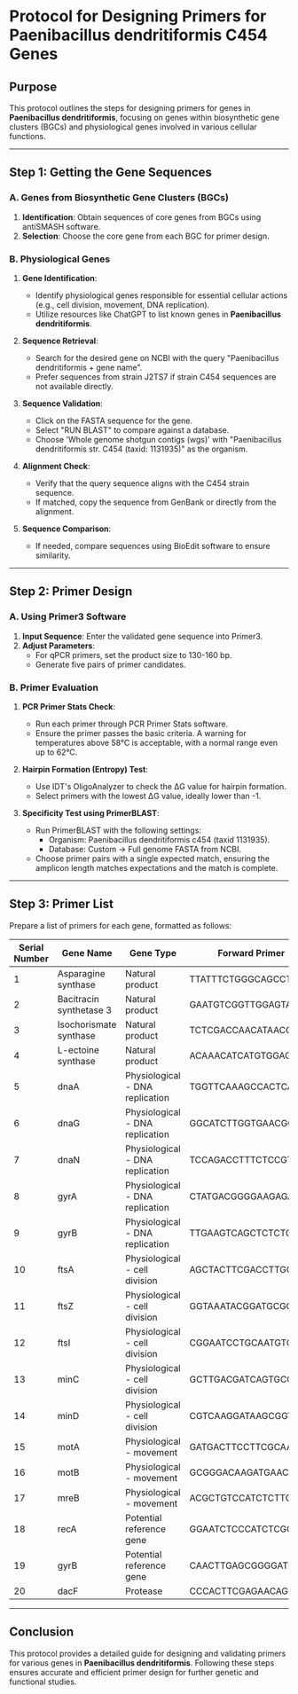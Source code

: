# Protocol for Designing Primers for **Paenibacillus dendritiformis C454** Genes

## Purpose
This protocol outlines the steps for designing primers for genes in **Paenibacillus dendritiformis**, focusing on genes within biosynthetic gene clusters (BGCs) and physiological genes involved in various cellular functions.

---

## Step 1: Getting the Gene Sequences

### A. Genes from Biosynthetic Gene Clusters (BGCs)
1. **Identification**: Obtain sequences of core genes from BGCs using antiSMASH software.
2. **Selection**: Choose the core gene from each BGC for primer design.

### B. Physiological Genes
1. **Gene Identification**:
   - Identify physiological genes responsible for essential cellular actions (e.g., cell division, movement, DNA replication).
   - Utilize resources like ChatGPT to list known genes in **Paenibacillus dendritiformis**.
   
2. **Sequence Retrieval**:
   - Search for the desired gene on NCBI with the query "Paenibacillus dendritiformis + gene name".
   - Prefer sequences from strain J2TS7 if strain C454 sequences are not available directly.
   
3. **Sequence Validation**:
   - Click on the FASTA sequence for the gene.
   - Select "RUN BLAST" to compare against a database.
   - Choose 'Whole genome shotgun contigs (wgs)' with "Paenibacillus dendritiformis str. C454 (taxid: 1131935)" as the organism.
   
4. **Alignment Check**:
   - Verify that the query sequence aligns with the C454 strain sequence.
   - If matched, copy the sequence from GenBank or directly from the alignment.

5. **Sequence Comparison**:
   - If needed, compare sequences using BioEdit software to ensure similarity.

---

## Step 2: Primer Design

### A. Using Primer3 Software
1. **Input Sequence**: Enter the validated gene sequence into Primer3.
2. **Adjust Parameters**:
   - For qPCR primers, set the product size to 130-160 bp.
   - Generate five pairs of primer candidates.

### B. Primer Evaluation
1. **PCR Primer Stats Check**:
   - Run each primer through PCR Primer Stats software.
   - Ensure the primer passes the basic criteria. A warning for temperatures above 58°C is acceptable, with a normal range even up to 62°C.

2. **Hairpin Formation (Entropy) Test**:
   - Use IDT's OligoAnalyzer to check the ΔG value for hairpin formation.
   - Select primers with the lowest ΔG value, ideally lower than -1.

3. **Specificity Test using PrimerBLAST**:
   - Run PrimerBLAST with the following settings:
     - Organism: Paenibacillus dendritiformis c454 (taxid 1131935).
     - Database: Custom -> Full genome FASTA from NCBI.
   - Choose primer pairs with a single expected match, ensuring the amplicon length matches expectations and the match is complete.

---

## Step 3: Primer List

Prepare a list of primers for each gene, formatted as follows:

| Serial Number | Gene Name               | Gene Type                        | Forward Primer          | Reverse Primer         |
|---------------|--------------------------|----------------------------------|-------------------------|------------------------|
| 1             | Asparagine synthase       | Natural product                  | TTATTTCTGGGCAGCCTCCA     | GCTGGTCTGCTAATTCGTCC   |
| 2             | Bacitracin synthetase 3   | Natural product                  | GAATGTCGGTTGGAGTACGC     | TTCCTCCTCCGTGAGCATTT   |
| 3             | Isochorismate synthase    | Natural product                  | TCTCGACCAACATAACCGGG     | ATAGTACGCCCGATCGAAGG   |
| 4             | L-ectoine synthase        | Natural product                  | ACAAACATCATGTGGAGGCG     | TCTGGCTCTTTCCTCTCAGC   |
| 5             | dnaA                     | Physiological - DNA replication   | TGGTTCAAAGCCACTCAAGC     | TCCACCTGATTGCCCGTAAT   |
| 6             | dnaG                     | Physiological - DNA replication   | GGCATCTTGGTGAACGGTTT     | TATGGAGGCAGCGACTTTCT   |
| 7             | dnaN                     | Physiological - DNA replication   | TCCAGACCTTTCTCCGTTCC     | GTGGAAATGGCAAAGACCGT   |
| 8             | gyrA                     | Physiological - DNA replication   | CTATGACGGGGAAGAGACGG     | CGCCTGAATGCCATCAATGA   |
| 9             | gyrB                     | Physiological - DNA replication   | TTGAAGTCAGCTCTCTCCCG     | AGATTTTCCCCTTGAGCGGA   |
| 10            | ftsA                     | Physiological - cell division     | AGCTACTTCGACCTTGCCAA     | GCGGACGACTTTGAACACTT   |
| 11            | ftsZ                     | Physiological - cell division     | GGTAAATACGGATGCGCAGG     | AGTTCACGGGACTCTTCAGC   |
| 12            | ftsI                     | Physiological - cell division     | CGGAATCCTGCAATGTCGTC     | GGCATAACGGGTTGAAGCAT   |
| 13            | minC                     | Physiological - cell division     | GCTTGACGATCAGTGCGAAT     | TCTGTCTTTTGCTCATCGGC   |
| 14            | minD                     | Physiological - cell division     | CGTCAAGGATAAGCGGTTCG     | CGGCAGGGCAGTCGATAATA   |
| 15            | motA                     | Physiological - movement          | GATGACTTCCTTCGCAACGG     | CCTGGGAAAAGATAAGCGCG   |
| 16            | motB                     | Physiological - movement          | GCGGGACAAGATGAACGAAT     | GACTTGAGGCTTGCTTTCCC   |
| 17            | mreB                     | Physiological - movement          | ACGCTGTCCATCTCTTCGAA     | GTGAGAACAATGCCCCGATC   |
| 18            | recA                     | Potential reference gene          | GGAATCTCCCATCTCGCCTT     | ATCGACGAACTGCTTCTGTC   |
| 19            | gyrB                     | Potential reference gene          | CAACTTGAGCGGGGATGATG     | GAACAAGGACTCGACGATGC   |
| 20            | dacF                     | Protease                         | CCCACTTCGAGAACAGCAAC     | TGGCGCAGGTAATCTTCGTA   |



---

## Conclusion

This protocol provides a detailed guide for designing and validating primers for various genes in **Paenibacillus dendritiformis**. Following these steps ensures accurate and efficient primer design for further genetic and functional studies.

